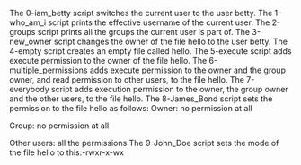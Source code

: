 The 0-iam_betty script switches the current user to the user betty.
The 1-who_am_i script  prints the effective username of the current user.
The 2-groups script prints all the groups the current user is part of.
The 3-new_owner script  changes the owner of the file hello to the user betty.
The 4-empty script  creates an empty file called hello.
The 5-execute script adds execute permission to the owner of the file hello.
The 6-multiple_permissions adds execute permission to the owner and the group owner, and read permission to other users, to the file hello.
The 7-everybody script adds execution permission to the owner, the group owner and the other users, to the file hello.
The 8-James_Bond script sets the permission to the file hello as follows:
Owner: no permission at all

Group: no permission at all

Other users: all the permissions
The 9-John_Doe script  sets the mode of the file hello to this:-rwxr-x-wx 
